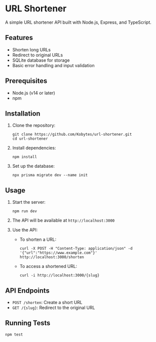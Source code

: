 # URL Shortener

A simple URL shortener API built with Node.js, Express, and TypeScript.

## Features

- Shorten long URLs
- Redirect to original URLs
- SQLite database for storage
- Basic error handling and input validation

## Prerequisites

- Node.js (v14 or later)
- npm

## Installation

1. Clone the repository:

   ```
   git clone https://github.com/Kobytes/url-shortener.git
   cd url-shortener
   ```

2. Install dependencies:

   ```
   npm install
   ```

3. Set up the database:
   ```
   npx prisma migrate dev --name init
   ```

## Usage

1. Start the server:

   ```
   npm run dev
   ```

2. The API will be available at `http://localhost:3000`

3. Use the API:
   - To shorten a URL:
     ```
     curl -X POST -H "Content-Type: application/json" -d '{"url":"https://www.example.com"}' http://localhost:3000/shorten
     ```
   - To access a shortened URL:
     ```
     curl -i http://localhost:3000/{slug}
     ```

## API Endpoints

- `POST /shorten`: Create a short URL
- `GET /{slug}`: Redirect to the original URL

## Running Tests

```
npm test
```

